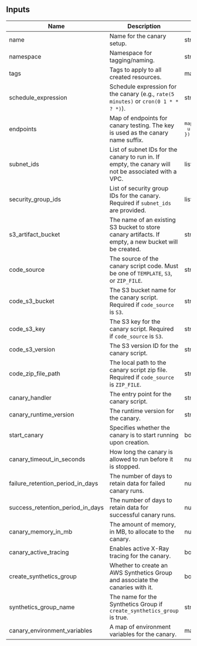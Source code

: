 ## Inputs

| Name | Description | Type | Default | Required |
|------|-------------|------|---------|:--------:|
| name | Name for the canary setup. | string | n/a | yes |
| namespace | Namespace for tagging/naming. | string | n/a | yes |
| tags | Tags to apply to all created resources. | map(string) | {} | no |
| schedule_expression | Schedule expression for the canary (e.g., `rate(5 minutes)` or `cron(0 1 * * ? *)`). | string | n/a | yes |
| endpoints | Map of endpoints for canary testing. The key is used as the canary name suffix. | <pre>map(object({<br>  url = string<br>}))</pre> | n/a | yes |
| subnet_ids | List of subnet IDs for the canary to run in. If empty, the canary will not be associated with a VPC. | list(string) | [] | no |
| security_group_ids | List of security group IDs for the canary. Required if `subnet_ids` are provided. | list(string) | [] | no |
| s3_artifact_bucket | The name of an existing S3 bucket to store canary artifacts. If empty, a new bucket will be created. | string | "" | no |
| code_source | The source of the canary script code. Must be one of `TEMPLATE`, `S3`, or `ZIP_FILE`. | string | TEMPLATE | no |
| code_s3_bucket | The S3 bucket name for the canary script. Required if `code_source` is `S3`. | string | null | no |
| code_s3_key | The S3 key for the canary script. Required if `code_source` is `S3`. | string | null | no |
| code_s3_version | The S3 version ID for the canary script. | string | null | no |
| code_zip_file_path | The local path to the canary script zip file. Required if `code_source` is `ZIP_FILE`. | string | null | no |
| canary_handler | The entry point for the canary script. | string | n/a | yes |
| canary_runtime_version | The runtime version for the canary. | string | n/a | yes |
| start_canary | Specifies whether the canary is to start running upon creation. | bool | true | no |
| canary_timeout_in_seconds | How long the canary is allowed to run before it is stopped. | number | 60 | no |
| failure_retention_period_in_days | The number of days to retain data for failed canary runs. | number | 31 | no |
| success_retention_period_in_days | The number of days to retain data for successful canary runs. | number | 31 | no |
| canary_memory_in_mb | The amount of memory, in MB, to allocate to the canary. | number | 1024 | no |
| canary_active_tracing | Enables active X-Ray tracing for the canary. | bool | false | no |
| create_synthetics_group | Whether to create an AWS Synthetics Group and associate the canaries with it. | bool | false | no |
| synthetics_group_name | The name for the Synthetics Group if `create_synthetics_group` is true. | string | "" | no |
| canary_environment_variables | A map of environment variables for the canary. | map(string) | {}